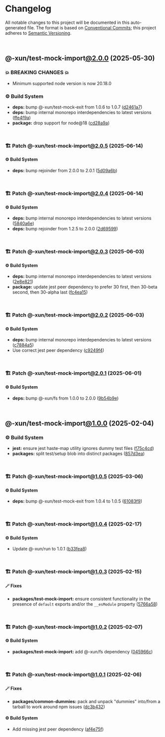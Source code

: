 # Changelog

All notable changes to this project will be documented in this auto-generated
file. The format is based on [Conventional Commits][1];
this project adheres to [Semantic Versioning][2].

<br />

## @-xun/test-mock-import[@2.0.0][3] (2025-05-30)

### 💥 BREAKING CHANGES 💥

- Minimum supported node version is now 20.18.0

### ⚙️ Build System

- **deps:** bump @-xun/test-mock-exit from 1.0.6 to 1.0.7 ([d2461a7][4])
- **deps:** bump internal monorepo interdependencies to latest versions ([ffe4f9a][5])
- **package:** drop support for node\@18 ([cd28a9a][6])

<br />

### 🏗️ Patch @-xun/test-mock-import[@2.0.5][7] (2025-06-14)

#### ⚙️ Build System

- **deps:** bump rejoinder from 2.0.0 to 2.0.1 ([5d09a6b][8])

<br />

### 🏗️ Patch @-xun/test-mock-import[@2.0.4][9] (2025-06-14)

#### ⚙️ Build System

- **deps:** bump internal monorepo interdependencies to latest versions ([5840a6e][10])
- **deps:** bump rejoinder from 1.2.5 to 2.0.0 ([2d69599][11])

<br />

### 🏗️ Patch @-xun/test-mock-import[@2.0.3][12] (2025-06-03)

#### ⚙️ Build System

- **deps:** bump internal monorepo interdependencies to latest versions ([2e8e821][13])
- **package:** update jest peer dependency to prefer 30 first, then 30-beta second, then 30-alpha last ([fc4ea15][14])

<br />

### 🏗️ Patch @-xun/test-mock-import[@2.0.2][15] (2025-06-03)

#### ⚙️ Build System

- **deps:** bump internal monorepo interdependencies to latest versions ([c7884a5][16])
- Use correct jest peer dependency ([c9249f4][17])

<br />

### 🏗️ Patch @-xun/test-mock-import[@2.0.1][18] (2025-06-01)

#### ⚙️ Build System

- **deps:** bump @-xun/fs from 1.0.0 to 2.0.0 ([9b54b9e][19])

<br />

## @-xun/test-mock-import[@1.0.0][20] (2025-02-04)

### ⚙️ Build System

- **jest:** ensure jest haste-map utility ignores dummy test files ([f75c4cd][21])
- **packages:** split test/setup blob into distinct packages ([857d3ea][22])

<br />

### 🏗️ Patch @-xun/test-mock-import[@1.0.5][23] (2025-03-06)

#### ⚙️ Build System

- **deps:** bump @-xun/test-mock-exit from 1.0.4 to 1.0.5 ([61083f9][24])

<br />

### 🏗️ Patch @-xun/test-mock-import[@1.0.4][25] (2025-02-17)

#### ⚙️ Build System

- Update @-xun/run to 1.0.1 ([b33fea8][26])

<br />

### 🏗️ Patch @-xun/test-mock-import[@1.0.3][27] (2025-02-15)

#### 🪄 Fixes

- **packages/test-mock-import:** ensure consistent functionality in the presence of `default` exports and/or the `__esModule` property ([5766a58][28])

<br />

### 🏗️ Patch @-xun/test-mock-import[@1.0.2][29] (2025-02-07)

#### ⚙️ Build System

- **packages/test-mock-import:** add @-xun/fs dependency ([045966c][30])

<br />

### 🏗️ Patch @-xun/test-mock-import[@1.0.1][31] (2025-02-06)

#### 🪄 Fixes

- **packages/common-dummies:** pack and unpack "dummies" into/from a tarball to work around npm issues ([dc3b432][32])

#### ⚙️ Build System

- Add missing jest peer dependency ([af4e75f][33])

[1]: https://conventionalcommits.org
[2]: https://semver.org
[3]: https://github.com/Xunnamius/test-utils/compare/@-xun/test-mock-import@1.0.5...@-xun/test-mock-import@2.0.0
[4]: https://github.com/Xunnamius/test-utils/commit/d2461a75ee5b33282e370eaab15c14895d83d5cb
[5]: https://github.com/Xunnamius/test-utils/commit/ffe4f9aaeb0bd2a14e2c5191c998bec7ab655f00
[6]: https://github.com/Xunnamius/test-utils/commit/cd28a9a0a06981edb7d180139ceb629dc4313139
[7]: https://github.com/Xunnamius/test-utils/compare/@-xun/test-mock-import@2.0.4...@-xun/test-mock-import@2.0.5
[8]: https://github.com/Xunnamius/test-utils/commit/5d09a6b180387734b02c92a5fc0f059d1c214f0a
[9]: https://github.com/Xunnamius/test-utils/compare/@-xun/test-mock-import@2.0.3...@-xun/test-mock-import@2.0.4
[10]: https://github.com/Xunnamius/test-utils/commit/5840a6e478b76cead946e42dd42c52c81e91c03b
[11]: https://github.com/Xunnamius/test-utils/commit/2d6959979ffcd142d74b53b060ad4b299eab5ec5
[12]: https://github.com/Xunnamius/test-utils/compare/@-xun/test-mock-import@2.0.2...@-xun/test-mock-import@2.0.3
[13]: https://github.com/Xunnamius/test-utils/commit/2e8e82169fd8881879204a8c7ab08b59912a9fd3
[14]: https://github.com/Xunnamius/test-utils/commit/fc4ea1561ab0eb466639e76ecec9142647b7bdae
[15]: https://github.com/Xunnamius/test-utils/compare/@-xun/test-mock-import@2.0.1...@-xun/test-mock-import@2.0.2
[16]: https://github.com/Xunnamius/test-utils/commit/c7884a5a106c5a529b4ad3cd64e851c4903cc4db
[17]: https://github.com/Xunnamius/test-utils/commit/c9249f4ac0db649fa05aa28798447a40ec9c9fad
[18]: https://github.com/Xunnamius/test-utils/compare/@-xun/test-mock-import@2.0.0...@-xun/test-mock-import@2.0.1
[19]: https://github.com/Xunnamius/test-utils/commit/9b54b9e39c8a7490e69fa4e287d96291d2286bfd
[20]: https://github.com/Xunnamius/test-utils/compare/857d3eac80084608a88cbc27476cbe23e155ce7d...@-xun/test-mock-import@1.0.0
[21]: https://github.com/Xunnamius/test-utils/commit/f75c4cd929f5d1720d466436ad2ee5c68cced170
[22]: https://github.com/Xunnamius/test-utils/commit/857d3eac80084608a88cbc27476cbe23e155ce7d
[23]: https://github.com/Xunnamius/test-utils/compare/@-xun/test-mock-import@1.0.4...@-xun/test-mock-import@1.0.5
[24]: https://github.com/Xunnamius/test-utils/commit/61083f9919917ccccdfed2b8d52f34201a33ed20
[25]: https://github.com/Xunnamius/test-utils/compare/@-xun/test-mock-import@1.0.3...@-xun/test-mock-import@1.0.4
[26]: https://github.com/Xunnamius/test-utils/commit/b33fea8db53369e4e821d273ed05fd0d4c91b749
[27]: https://github.com/Xunnamius/test-utils/compare/@-xun/test-mock-import@1.0.2...@-xun/test-mock-import@1.0.3
[28]: https://github.com/Xunnamius/test-utils/commit/5766a587ab597e73a306f5f0ae4c7b7bd249633c
[29]: https://github.com/Xunnamius/test-utils/compare/@-xun/test-mock-import@1.0.1...@-xun/test-mock-import@1.0.2
[30]: https://github.com/Xunnamius/test-utils/commit/045966cd59e0c9bf1c888b45ed07319366458288
[31]: https://github.com/Xunnamius/test-utils/compare/@-xun/test-mock-import@1.0.0...@-xun/test-mock-import@1.0.1
[32]: https://github.com/Xunnamius/test-utils/commit/dc3b432f6d15898a8396cf56c73f03cafcecb7a9
[33]: https://github.com/Xunnamius/test-utils/commit/af4e75f9b436c758cd44a902f489c5640d8b2b47
